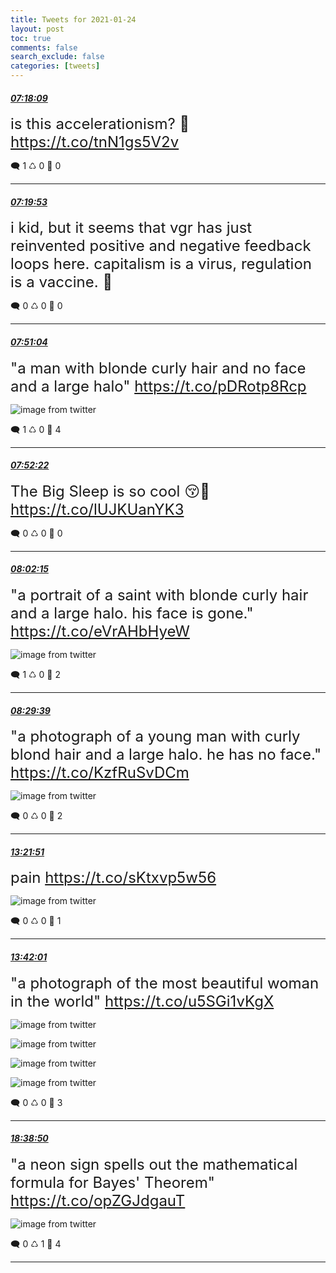 ```yaml
---
title: Tweets for 2021-01-24
layout: post
toc: true
comments: false
search_exclude: false
categories: [tweets]
---
```



#### <a href = "https://twitter.com/deepfates/status/1353346355410866177">*07:18:09*</a>

<font size="5">is this accelerationism? 💁  https://t.co/tnN1gs5V2v</font>



🗨️ 1 ♺ 0 🤍  0   

---
    
#### <a href = "https://twitter.com/deepfates/status/1353346791152865280">*07:19:53*</a>

<font size="5">i kid, but it seems that vgr has just reinvented positive and negative feedback loops here. capitalism is a virus, regulation is a vaccine. 🥱</font>



🗨️ 0 ♺ 0 🤍  0   

---
    
#### <a href = "https://twitter.com/deepfates/status/1353354638536261632">*07:51:04*</a>

<font size="5">"a man with blonde curly hair and no face and a large halo"  https://t.co/pDRotp8Rcp</font>

![image from twitter](/fastpages//images/EsgU3vTVoAEUE12.jpg)


🗨️ 1 ♺ 0 🤍  4   

---
    
#### <a href = "https://twitter.com/deepfates/status/1353354964018421761">*07:52:22*</a>

<font size="5">The Big Sleep is so cool 😚🤌   https://t.co/lUJKUanYK3</font>



🗨️ 0 ♺ 0 🤍  0   

---
    
#### <a href = "https://twitter.com/deepfates/status/1353357454017404928">*08:02:15*</a>

<font size="5">"a portrait of a saint with blonde curly hair and a large halo. his face is gone."  https://t.co/eVrAHbHyeW</font>

![image from twitter](/fastpages//images/EsgXbp9VcAAytx4.jpg)


🗨️ 1 ♺ 0 🤍  2   

---
    
#### <a href = "https://twitter.com/deepfates/status/1353364349746696199">*08:29:39*</a>

<font size="5">"a photograph of a young man with curly blond hair and a large halo. he has no face."  https://t.co/KzfRuSvDCm</font>

![image from twitter](/fastpages//images/EsgdtEjU0AE1rR-.jpg)


🗨️ 0 ♺ 0 🤍  2   

---
    
#### <a href = "https://twitter.com/deepfates/status/1353437882816499712">*13:21:51*</a>

<font size="5">pain  https://t.co/sKtxvp5w56</font>

![image from twitter](/fastpages//images/EshglDuUwAAL5KQ.jpg)


🗨️ 0 ♺ 0 🤍  1   

---
    
#### <a href = "https://twitter.com/deepfates/status/1353442958293442561">*13:42:01*</a>

<font size="5">"a photograph of the most beautiful woman in the world"  https://t.co/u5SGi1vKgX</font>

![image from twitter](/fastpages//images/EshlMRGVEAA0ggY.jpg)

![image from twitter](/fastpages//images/EshlMZ5VkAAb0xD.jpg)

![image from twitter](/fastpages//images/EshlMimVEAAcZJk.jpg)

![image from twitter](/fastpages//images/EshlMq-UwAAEOFa.jpg)


🗨️ 0 ♺ 0 🤍  3   

---
    
#### <a href = "https://twitter.com/deepfates/status/1353517653831258113">*18:38:50*</a>

<font size="5">"a neon sign spells out the mathematical formula for Bayes' Theorem"  https://t.co/opZGJdgauT</font>

![image from twitter](/fastpages//images/EsipIgsVcAAKFqM.jpg)


🗨️ 0 ♺ 1 🤍  4   

---
    
            
